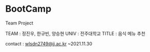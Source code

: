 # BootCamp
Team Project

TEAM : 정진우, 한규빈, 양승현
UNIV : 전주대학교
TITLE : 음식 메뉴 추천

contact : wlsdn2749@jj.ac.kr
~2021.11.30


